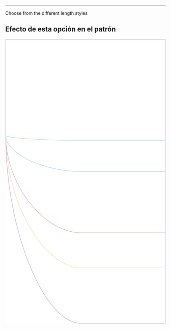 ---

Choose from the different length styles


## Efecto de esta opción en el patrón
![Esta imagen muestra el efecto de esta opción superponiendo varias variantes que tienen un valor diferente para esta opción](lunetius_length_sample.svg "Efecto de esta opción en el patrón")
